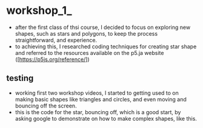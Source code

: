 # workshop_1_

* after the first class of thsi course, I decided to focus on exploring new shapes, such as stars and polygons, to keep the process straightforward, and experience. 
* to achieving this, I researched coding techniques for creating star shape and referred to the resources available on the p5.ja website ([https://p5js.org/reference/])

## testing

* working first two workshop videos, I started to getting used to on making basic shapes like triangles and circles, and even moving and bouncing off the screen.
* this is the code for the star, bouncing off, which is a good start, by asking google to demonstrate on how to make complex shapes, like this. 
